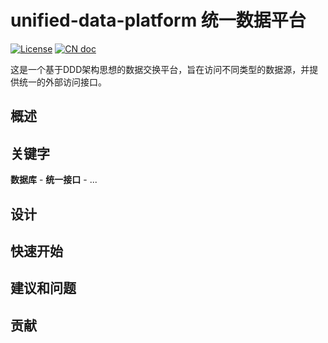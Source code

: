 # unified-data-platform 统一数据平台

[![License](https://img.shields.io/badge/license-MIT-4EB1BA.svg)](https://mit-license.org/)
[![CN doc](https://img.shields.io/badge/document-English-blue.svg)](README.md)

这是一个基于DDD架构思想的数据交换平台，旨在访问不同类型的数据源，并提供统一的外部访问接口。

## 概述

## 关键字

**数据库** - **统一接口** - ...

## 设计

## 快速开始

## 建议和问题

## 贡献